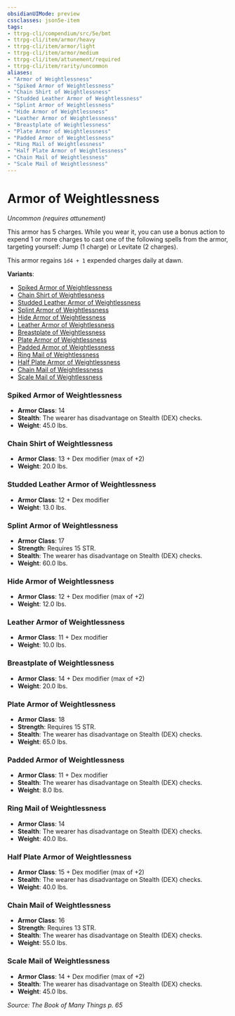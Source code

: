 ```yaml
---
obsidianUIMode: preview
cssclasses: json5e-item
tags:
- ttrpg-cli/compendium/src/5e/bmt
- ttrpg-cli/item/armor/heavy
- ttrpg-cli/item/armor/light
- ttrpg-cli/item/armor/medium
- ttrpg-cli/item/attunement/required
- ttrpg-cli/item/rarity/uncommon
aliases: 
- "Armor of Weightlessness"
- "Spiked Armor of Weightlessness"
- "Chain Shirt of Weightlessness"
- "Studded Leather Armor of Weightlessness"
- "Splint Armor of Weightlessness"
- "Hide Armor of Weightlessness"
- "Leather Armor of Weightlessness"
- "Breastplate of Weightlessness"
- "Plate Armor of Weightlessness"
- "Padded Armor of Weightlessness"
- "Ring Mail of Weightlessness"
- "Half Plate Armor of Weightlessness"
- "Chain Mail of Weightlessness"
- "Scale Mail of Weightlessness"
---
```

# Armor of Weightlessness
*Uncommon (requires attunement)*  


This armor has 5 charges. While you wear it, you can use a bonus action to expend 1 or more charges to cast one of the following spells from the armor, targeting yourself: Jump (1 charge) or Levitate (2 charges).

This armor regains `1d4 + 1` expended charges daily at dawn.

**Variants**:
- [Spiked Armor of Weightlessness](#Spiked%20Armor%20of%20Weightlessness)
- [Chain Shirt of Weightlessness](#Chain%20Shirt%20of%20Weightlessness)
- [Studded Leather Armor of Weightlessness](#Studded%20Leather%20Armor%20of%20Weightlessness)
- [Splint Armor of Weightlessness](#Splint%20Armor%20of%20Weightlessness)
- [Hide Armor of Weightlessness](#Hide%20Armor%20of%20Weightlessness)
- [Leather Armor of Weightlessness](#Leather%20Armor%20of%20Weightlessness)
- [Breastplate of Weightlessness](#Breastplate%20of%20Weightlessness)
- [Plate Armor of Weightlessness](#Plate%20Armor%20of%20Weightlessness)
- [Padded Armor of Weightlessness](#Padded%20Armor%20of%20Weightlessness)
- [Ring Mail of Weightlessness](#Ring%20Mail%20of%20Weightlessness)
- [Half Plate Armor of Weightlessness](#Half%20Plate%20Armor%20of%20Weightlessness)
- [Chain Mail of Weightlessness](#Chain%20Mail%20of%20Weightlessness)
- [Scale Mail of Weightlessness](#Scale%20Mail%20of%20Weightlessness)

### Spiked Armor of Weightlessness

- **Armor Class**: 14
- **Stealth**: The wearer has disadvantage on Stealth (DEX) checks.
- **Weight**: 45.0 lbs.

### Chain Shirt of Weightlessness

- **Armor Class**: 13 + Dex modifier (max of +2)
- **Weight**: 20.0 lbs.

### Studded Leather Armor of Weightlessness

- **Armor Class**: 12 + Dex modifier
- **Weight**: 13.0 lbs.

### Splint Armor of Weightlessness

- **Armor Class**: 17
- **Strength**: Requires 15 STR.
- **Stealth**: The wearer has disadvantage on Stealth (DEX) checks.
- **Weight**: 60.0 lbs.

### Hide Armor of Weightlessness

- **Armor Class**: 12 + Dex modifier (max of +2)
- **Weight**: 12.0 lbs.

### Leather Armor of Weightlessness

- **Armor Class**: 11 + Dex modifier
- **Weight**: 10.0 lbs.

### Breastplate of Weightlessness

- **Armor Class**: 14 + Dex modifier (max of +2)
- **Weight**: 20.0 lbs.

### Plate Armor of Weightlessness

- **Armor Class**: 18
- **Strength**: Requires 15 STR.
- **Stealth**: The wearer has disadvantage on Stealth (DEX) checks.
- **Weight**: 65.0 lbs.

### Padded Armor of Weightlessness

- **Armor Class**: 11 + Dex modifier
- **Stealth**: The wearer has disadvantage on Stealth (DEX) checks.
- **Weight**: 8.0 lbs.

### Ring Mail of Weightlessness

- **Armor Class**: 14
- **Stealth**: The wearer has disadvantage on Stealth (DEX) checks.
- **Weight**: 40.0 lbs.

### Half Plate Armor of Weightlessness

- **Armor Class**: 15 + Dex modifier (max of +2)
- **Stealth**: The wearer has disadvantage on Stealth (DEX) checks.
- **Weight**: 40.0 lbs.

### Chain Mail of Weightlessness

- **Armor Class**: 16
- **Strength**: Requires 13 STR.
- **Stealth**: The wearer has disadvantage on Stealth (DEX) checks.
- **Weight**: 55.0 lbs.

### Scale Mail of Weightlessness

- **Armor Class**: 14 + Dex modifier (max of +2)
- **Stealth**: The wearer has disadvantage on Stealth (DEX) checks.
- **Weight**: 45.0 lbs.


*Source: The Book of Many Things p. 65*